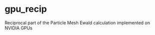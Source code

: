 gpu_recip
=========

Reciprocal part of the Particle Mesh Ewald calculation implemented on NVIDIA GPUs
